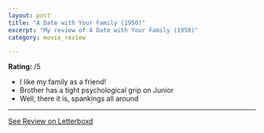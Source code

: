 ```yaml
---
layout: post
title: "A Date with Your Family (1950)"
excerpt: "My review of A Date with Your Family (1950)"
category: movie_review

---
```


**Rating:** /5

* I like my family as a friend!
* Brother has a tight psychological grip on Junior
* Well, there it is, spankings all around

<hr>

[See Review on Letterboxd](https://boxd.it/4qbp09)
